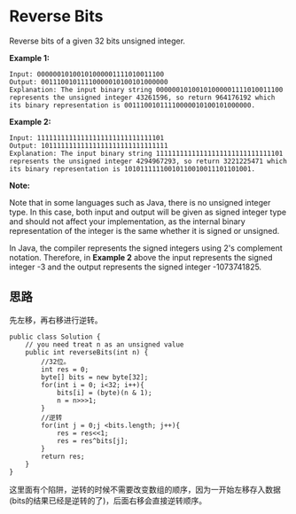 # Reverse Bits

Reverse bits of a given 32 bits unsigned integer.

**Example 1:**
```
Input: 00000010100101000001111010011100
Output: 00111001011110000010100101000000
Explanation: The input binary string 00000010100101000001111010011100 represents the unsigned integer 43261596, so return 964176192 which its binary representation is 00111001011110000010100101000000.
```

**Example 2:**
```
Input: 11111111111111111111111111111101
Output: 10111111111111111111111111111111
Explanation: The input binary string 11111111111111111111111111111101 represents the unsigned integer 4294967293, so return 3221225471 which its binary representation is 10101111110010110010011101101001.
```

**Note:**

Note that in some languages such as Java, there is no unsigned integer type. In this case, both input and output will be given as signed integer type and should not affect your implementation, as the internal binary representation of the integer is the same whether it is signed or unsigned.

In Java, the compiler represents the signed integers using 2's complement notation. Therefore, in **Example 2** above the input represents the signed integer -3 and the output represents the signed integer -1073741825.

## 思路
先左移，再右移进行逆转。

```
public class Solution {
    // you need treat n as an unsigned value
    public int reverseBits(int n) {
        //32位。
        int res = 0;
        byte[] bits = new byte[32];
        for(int i = 0; i<32; i++){
            bits[i] = (byte)(n & 1);
            n = n>>>1;
        }
        //逆转
        for(int j = 0;j <bits.length; j++){
            res = res<<1;
            res = res^bits[j];
        }
        return res;
    }
}
```
这里面有个陷阱，逆转的时候不需要改变数组的顺序，因为一开始左移存入数据(bits的结果已经是逆转的了)，后面右移会直接逆转顺序。